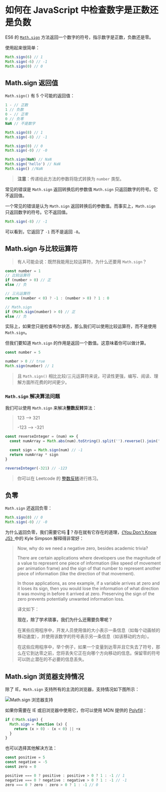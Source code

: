 # 如何在 JavaScript 中检查数字是正数还是负数

ES6 的 [`Math.sign`](https://developer.mozilla.org/en-US/docs/Web/JavaScript/Reference/Global_Objects/Math/sign#Browser_compatibility) 方法返回一个数字的符号，指示数字是正数，负数还是零。

使用起来很简单：

```js
Math.sign(6) // 1
Math.sign(-6) // -1
Math.sign(0) // 0
```

## Math.sign 返回值

`Math.sign()` 有 5 个可能的返回值：

```js
1 - // 正数
1 // 负数
0 - // 正零
0 // 负零
NaN // 不是数字

Math.sign(8) // 1
Math.sign(-8) // -1

Math.sign(0) // 0
Math.sign(-0) // -0

Math.sign(NaN) // NaN
Math.sign('hello') // NaN
Math.sign() //NaN
```

> **注意**：传递给此方法的参数将隐式转换为 `number` 类型。

常见的错误是 `Math.sign` 返回转换后的参数值 `Math.sign` 只返回数字的符号。它不返回值。

一个常见的错误是认为 `Math.sign` 返回转换后的参数值。而事实上，`Math.sign` 只返回数字的符号。它不返回值。

```js
Math.sign(-8) // -1
```

可以看到，它返回了 `-1` 而不是返回 `-8`。

## Math.sign 与比较运算符

> 有人可能会说：既然我能用比较运算符，为什么还要用 `Math.sign`？

```js
const number = 1
// 比较运算符
if (number > 0) // 正
else // 负

// 三元运算符
return (number < 0) ? -1 : (number > 0) ? 1 : 0

// Math.sign
if (Math.sign(number) > 0) // 正
else // 负
```

实际上，如果您只是检查布尔状态，那么我们可以使用比较运算符，而不是使用 `Math.sign`。

但我们要知道 `Math.sign` 的作用是返回一个数值。这意味着你可以做计算。

```js
const number = 5

number > 0 // true
Math.sign(number) // 1
```

> 且 `Math.sign()` 相比比较/三元运算符来说，可读性更强，编写、阅读、理解方面所花费的时间更少。

### `Math.sign` 解决算法问题

我们可以使用 `Math.sign` 来解决**整数反转**算法：

> 123 ——> 321
>
> -123 ——> -321

```js
const reverseInteger = (num) => {
  const numArray = Math.abs(num).toString().split('').reverse().join('')

  const sign = Math.sign(num) // -1
  return numArray * sign
}

reverseInteger(-321) // -123
```

> 你可以在 Leetcode 的 [整数反转](https://leetcode-cn.com/problems/reverse-integer/)进行练习。

## 负零

`Math.sign` 还返回负零：

```js
Math.sign(0) // 0
Math.sign(-0) // -0
```

为什么返回负零，我们需要它吗 🤨？存在就有它存在的道理，[《You Don't Know JS》](https://github.com/getify/You-Dont-Know-JS)中的 Kyle Simpson 解释得非常好：

> Now, why do we need a negative zero, besides academic trivia?
>
> There are certain applications where developers use the magnitude of a value to represent one piece of information (like speed of movement per animation frame) and the sign of that number to represent another piece of information (like the direction of that movement).
>
> In those applications, as one example, if a variable arrives at zero and it loses its sign, then you would lose the information of what direction it was moving in before it arrived at zero. Preserving the sign of the zero prevents potentially unwanted information loss.
>
> 译文如下：
>
> **现在，除了学术琐事，我们为什么还需要负零呢？**
>
> 在某些应用程序中，开发人员使用值的大小表示一条信息（如每个动画帧的移动速度），并使用该数字的符号表示另一条信息（如该移动的方向）。
>
> 在这些应用程序中，举个例子，如果一个变量到达零并且它失去了符号，那么在它到达零之前，您将丢失它正在向哪个方向移动的信息。保留零的符号可以防止潜在的不必要的信息丢失。

## Math.sign 浏览器支持情况

除了 IE，`Math.sign` 支持所有的主流的浏览器，支持情况如下图所示：

![Math.sign 浏览器支持](https://upload-images.jianshu.io/upload_images/18281896-b544534ef3eafd02.png?imageMogr2/auto-orient/strip%7CimageView2/2/w/1240)

如果你需要在 IE 或旧浏览器中使用它，你可以使用 MDN 提供的 [Polyfill](https://developer.mozilla.org/en-US/docs/Web/JavaScript/Reference/Global_Objects/Math/sign#Polyfill)：

```js
if (!Math.sign) {
  Math.sign = function (x) {
    return (x > 0) - (x < 0) || +x
  }
}
```

也可以选择其他解决方法：

```js
const positive = 5
const negative = -5
const zero = 0

positive === 0 ? positive : positive > 0 ? 1 : -1 // 1
negative === 0 ? negative : negative > 0 ? 1 : -1 // -1
zero === 0 ? zero : zero > 0 ? 1 : -1 // 0
```

